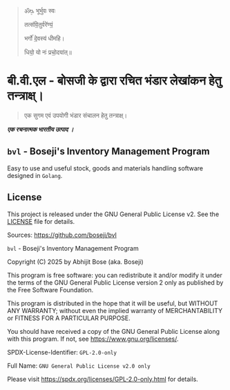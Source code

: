 >
> ॐᳬ᳞ भूर्भुवः स्वः
>
> तत्स॑वि॒तुर्वरे॑ण्यं॒
>
> भर्गो॑ दे॒वस्य॑ धीमहि।
>
> धियो॒ यो नः॑ प्रचो॒दया॑त्॥
>

# बी.वी.एल - बोसजी के द्वारा रचित भंडार लेखांकन हेतु तन्त्राक्ष्।

> एक सुगम एवं उपयोगी भंडार संचालन हेतु तन्त्राक्ष्।

***एक रचनात्मक भारतीय उत्पाद ।***

## `bvl` - Boseji's Inventory Management Program

Easy to use and useful stock, goods and materials handling software designed in `Golang`.

## License

This project is released under the GNU General Public License v2. See the [LICENSE](./LICENSE.txt) file for details.

Sources: <https://github.com/boseji/bvl>

`bvl` - Boseji's Inventory Management Program

Copyright (C) 2025 by Abhijit Bose (aka. Boseji)

This program is free software: you can redistribute it and/or modify
it under the terms of the GNU General Public License version 2 only
as published by the Free Software Foundation.

This program is distributed in the hope that it will be useful,
but WITHOUT ANY WARRANTY; without even the implied warranty of
MERCHANTABILITY or FITNESS FOR A PARTICULAR PURPOSE.

You should have received a copy of the GNU General Public License
along with this program. If not, see <https://www.gnu.org/licenses/>.

SPDX-License-Identifier: `GPL-2.0-only`

Full Name: `GNU General Public License v2.0 only`

Please visit <https://spdx.org/licenses/GPL-2.0-only.html> for details.
